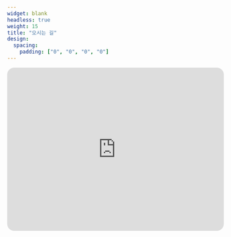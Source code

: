 ```yaml
---
widget: blank
headless: true
weight: 15
title: "오시는 길"
design:
  spacing:
    padding: ["0", "0", "0", "0"]
---
```



<div style="border-radius:16px; overflow:hidden">
  <iframe
    src="https://maps.app.goo.gl/Hv8gEtskESJLNvDV9" 
    width="100%"
    height="380"
    style="border:0;"
    allowfullscreen=""
    loading="lazy"
    referrerpolicy="no-referrer-when-downgrade">
  </iframe>
</div>

